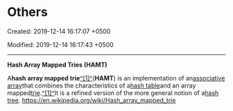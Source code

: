 # Others

Created: 2019-12-14 16:17:07 +0500

Modified: 2019-12-14 16:17:43 +0500

---

**Hash Array Mapped Tries (HAMT)**

A**hash array mapped trie**[^[1]^](https://en.wikipedia.org/wiki/Hash_array_mapped_trie#cite_note-bagwell-1)(**HAMT**) is an implementation of an[associative array](https://en.wikipedia.org/wiki/Associative_array)that combines the characteristics of a[hash table](https://en.wikipedia.org/wiki/Hash_table)and an array mapped[trie](https://en.wikipedia.org/wiki/Trie).[^[1]^](https://en.wikipedia.org/wiki/Hash_array_mapped_trie#cite_note-bagwell-1)It is a refined version of the more general notion of a[hash tree](https://en.wikipedia.org/wiki/Hash_tree_(persistent_data_structure)).
<https://en.wikipedia.org/wiki/Hash_array_mapped_trie>

